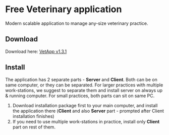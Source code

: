 # Free Veterinary application
Modern scalable application to manage any-size veterinary practice.

## Download
Download here: [VetApp v1.3.1](https://github.com/zelarg/vetapp-public/releases/download/v1.3.1/vetapp-client.exe)

## Install
The application has 2 separate parts - **Server** and **Client**. Both can be on same computer, or they can be separated. For larger practices with multiple work-stations, we suggest to separate them and install server on always up & running computer. For small practices, both parts can sit on same PC.

1. Download installation package first to your main computer, and install the application there (**Client** and also **Server** part - prompted after Client installation finishes)
2. If you need to use multiple work-stations in practice, install only **Client** part on rest of them.
